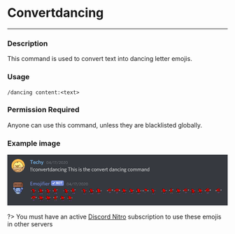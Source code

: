 # Convertdancing
---
### Description
This command is used to convert text into dancing letter emojis.
### Usage
```
/dancing content:<text>
```
### Permission Required
Anyone can use this command, unless they are blacklisted globally.

### Example image
![convert dancing](../images/convertdancing.PNG)

?> You must have an active [Discord Nitro](https://discord.com/nitro) subscription to use these emojis in other servers
